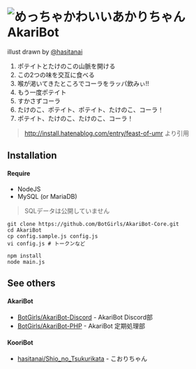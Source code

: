 ![めっちゃかわいいあかりちゃん](https://user-images.githubusercontent.com/14953122/45546896-b8fd2c80-b859-11e8-8198-eb73ec90573e.png)
**AkariBot**
========
illust drawn by [@hasitanai](https://github.com/hasitanai)

1. ポテイトとたけのこの山脈を開ける
2. この2つの味を交互に食べる
3. 喉が渇いてきたところでコーラをラッパ飲みぃ!!
4. もう一度ポテイト
5. すかさずコーラ
6. たけのこ、ポテイト、ポテイト、たけのこ、コーラ！
7. ポテイト、たけのこ、たけのこ、コーラ！

> http://install.hatenablog.com/entry/feast-of-umr より引用


## Installation

#### Require
- NodeJS
- MySQL (or MariaDB)
> SQLデータは公開していません

```
git clone https://github.com/BotGirls/AkariBot-Core.git
cd AkariBot
cp config.sample.js config.js
vi config.js # トークンなど

npm install
node main.js
```

## See others

#### AkariBot
- [BotGirls/AkariBot-Discord](https://github.com/BotGirls/AkariBot-Discord) - AkariBot Discord部
- [BotGirls/AkariBot-PHP](https://github.com/BotGirls/AkariBot-PHP) - AkariBot 定期処理部

#### KooriBot
- [hasitanai/Shio_no_Tsukurikata](https://github.com/hasitanai/Shio_no_Tsukurikata) - こおりちゃん
